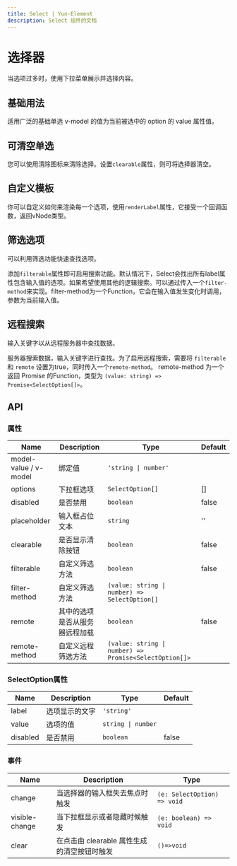 ```yaml
---
title: Select | Yun-Element
description: Select 组件的文档
---
```


# 选择器
当选项过多时，使用下拉菜单展示并选择内容。


## 基础用法

适用广泛的基础单选 v-model 的值为当前被选中的 option 的 value 属性值。

<preview path="../demo/Select/Basic.vue" title="基础选择器" description="Select 基础选择器"></preview>

## 可清空单选

您可以使用清除图标来清除选择。设置`clearable`属性，则可将选择器清空。

<preview path="../demo/Select/Clear.vue" title="清空选择器" description="Clear清空选择器"></preview>

## 自定义模板

你可以自定义如何来渲染每一个选项，使用`renderLabel`属性，它接受一个回调函数，返回vNode类型。

<preview path="../demo/Select/CustomRender.vue" title="自定义模板" description="Select自定义模板"></preview>

## 筛选选项

可以利用筛选功能快速查找选项。

添加`filterable`属性即可启用搜索功能。默认情况下，Select会找出所有label属性包含输入值的选项。如果希望使用其他的逻辑搜索。可以通过传入一个`filter-method`来实现。filter-method为一个Function，它会在输入值发生变化时调用，参数为当前输入值。

<preview path="../demo/Select/Filter.vue" title="筛选选项" description="Select筛选选项"></preview>


## 远程搜索
输入关键字以从远程服务器中查找数据。

服务器搜索数据，输入关键字进行查找。为了启用远程搜索，需要将 `filterable` 和 `remote` 设置为true，同时传入一个`remote-method`。 remote-method 为一个返回 Promise 的Function，类型为 `(value: string) => Promise<SelectOption[]>`。

<preview path="../demo/Select/Remote.vue" title="远程搜索" description="Select远程搜索"></preview>

## API

### 属性

<table><thead><tr><th>Name</th><th>Description</th><th>Type</th><th>Default</th></tr></thead><tbody><tr><td>model-value / v-model</td><td>绑定值</td><td><code>'string | number'</code></td><td></td></tr><tr><td>options</td><td>下拉框选项</td><td><code>SelectOption[]</code></td><td>[]</td></tr><tr><td>disabled</td><td>是否禁用</td><td><code>boolean</code></td><td>false</td></tr><tr><td>placeholder</td><td>输入框占位文本</td><td><code>string</code></td><td>''</td></tr><tr><td>clearable</td><td>是否显示清除按钮</td><td><code>boolean</code></td><td>false</td></tr><tr><td>filterable</td><td>自定义筛选方法</td><td><code>boolean</code></td><td>false</td></tr><tr><td>filter-method</td><td>自定义筛选方法</td><td><code>(value: string | number) =&gt; SelectOption[]</code></td><td></td></tr><tr><td>remote</td><td>其中的选项是否从服务器远程加载</td><td><code>boolean</code></td><td>false</td></tr><tr><td>remote-method</td><td>自定义远程筛选方法</td><td><code>(value: string | number) =&gt; Promise&lt;SelectOption[]&gt;</code></td><td></td></tr></tbody></table>

### SelectOption属性

<table><thead><tr><th>Name</th><th>Description</th><th>Type</th><th>Default</th></tr></thead><tbody><tr><td>label</td><td>选项显示的文字</td><td><code>'string'</code></td><td></td></tr><tr><td>value</td><td>选项的值</td><td><code>string | number</code></td><td></td></tr><tr><td>disabled</td><td>是否禁用</td><td><code>boolean</code></td><td>false</td></tr></tbody></table>

### 事件

<table><thead><tr><th>Name</th><th>Description</th><th>Type</th></tr></thead><tbody><tr><td>change</td><td>当选择器的输入框失去焦点时触发</td><td><code>(e: SelectOption) =&gt; void</code></td></tr><tr><td>visible-change</td><td>当下拉框显示或者隐藏时候触发</td><td><code>(e: boolean) =&gt; void</code></td></tr><tr><td>clear</td><td>在点击由 clearable 属性生成的清空按钮时触发</td><td><code>()=&gt;void</code></td></tr></tbody></table>